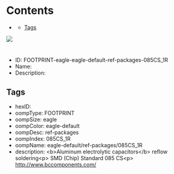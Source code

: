 



Contents
========

* [](#)
	* [Tags](#tags)
  
![][im]
# 

- ID: FOOTPRINT-eagle-eagle-default-ref-packages-085CS_1R
- Name: 
- Description: 

## Tags

- hexID: 
- oompType: FOOTPRINT
- oompSize: eagle
- oompColor: eagle-default
- oompDesc: ref-packages
- oompIndex: 085CS_1R
- oompName: eagle-default/ref-packages/085CS_1R
- description: &lt;b&gt;Aluminum electrolytic capacitors&lt;/b&gt; reflow soldering&lt;p&gt;&#xD;
SMD (Chip) Standard 085 CS&lt;p&gt;&#xD;
http://www.bccomponents.com/



[im]: image.png

